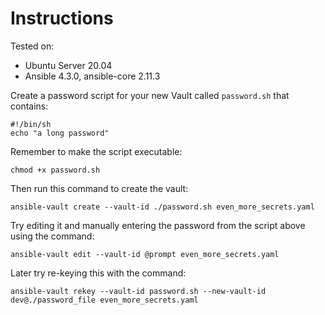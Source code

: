 # Instructions

Tested on:
- Ubuntu Server 20.04
- Ansible 4.3.0, ansible-core 2.11.3

Create a password script for your new Vault called `password.sh` that contains:

    #!/bin/sh
    echo "a long password"

Remember to make the script executable:

    chmod +x password.sh

Then run this command to create the vault:

    ansible-vault create --vault-id ./password.sh even_more_secrets.yaml

Try editing it and manually entering the password from the script above using the command:

    ansible-vault edit --vault-id @prompt even_more_secrets.yaml

Later try re-keying this with the command:

    ansible-vault rekey --vault-id password.sh --new-vault-id dev@./password_file even_more_secrets.yaml

